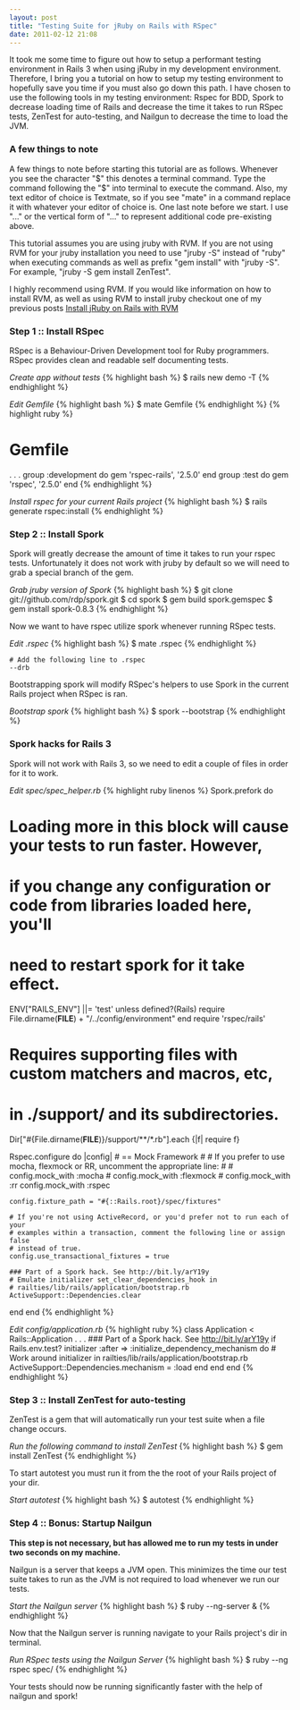 ```yaml
---
layout: post
title: "Testing Suite for jRuby on Rails with RSpec"
date: 2011-02-12 21:08
---
```


It took me some time to figure out how to setup a performant testing environment in Rails 3 when using
jRuby in my development environment. Therefore, I bring you a tutorial on how to setup my testing
environment to hopefully save you time if you must also go down this path. I have chosen to use the following
tools in my testing environment: Rspec for BDD, Spork to decrease loading time of Rails and decrease the time
it takes to run RSpec tests, ZenTest for auto-testing, and Nailgun to decrease the time to load the JVM.


### A few things to note

A few things to note before starting this tutorial are as follows. Whenever you see the character "$" this denotes
a terminal command. Type the command following the "$" into terminal to execute the command. Also, my text editor
of choice is Textmate, so if you see "mate" in a command replace it with whatever your editor of choice is. One last
note before we start. I use "..." or the vertical form of "..." to represent additional code pre-existing above.

This tutorial assumes you are using jruby with RVM.
If you are not using RVM for your jruby installation
you need to use "jruby -S" instead of "ruby" when
executing commands as well as prefix "gem install"
with "jruby -S". For example, "jruby -S gem install
ZenTest".

I highly recommend using RVM. If you would like
information on how to install RVM, as well as using
RVM to install jruby checkout one of my previous posts
[Install jRuby on Rails with RVM](http://www.keithloy.me/2011/02/install-jruby-on-rails-with-rvm/)

### Step 1 :: Install RSpec

RSpec is a Behaviour-Driven Development tool for Ruby programmers.
RSpec provides clean and readable self documenting tests.


*Create app without tests*
{% highlight bash %}
$ rails new demo -T
{% endhighlight %}

*Edit Gemfile*
{% highlight bash %}
$ mate Gemfile
{% endhighlight %}
{% highlight ruby %}
# Gemfile
.
.
.
group :development do
	gem 'rspec-rails', '2.5.0'
end
group :test do
	gem 'rspec', '2.5.0'
end
{% endhighlight %}

*Install rspec for your current Rails project*
{% highlight bash %}
$ rails generate rspec:install
{% endhighlight %}

### Step 2 :: Install Spork

Spork will greatly decrease the amount of time it takes to run
your rspec tests. Unfortunately it does not work with jruby
by default so we will need to grab a special branch of
the gem.

*Grab jruby version of Spork*
{% highlight bash %}
$ git clone git://github.com/rdp/spork.git
$ cd spork
$ gem build spork.gemspec
$ gem install spork-0.8.3
{% endhighlight %}

Now we want to have rspec utilize spork whenever running RSpec tests.

*Edit .rspec*
{% highlight bash %}
$ mate .rspec
{% endhighlight %}

    # Add the following line to .rspec
    --drb

Bootstrapping spork will modify RSpec's helpers to use Spork
in the current Rails project when RSpec is ran.

*Bootstrap spork*
{% highlight bash %}
$ spork --bootstrap
{% endhighlight %}

### Spork hacks for Rails 3

Spork will not work with Rails 3, so we need to edit a couple
of files in order for it to work.

*Edit spec/spec_helper.rb*
{% highlight ruby linenos %}
Spork.prefork do
  # Loading more in this block will cause your tests to run faster. However,
  # if you change any configuration or code from libraries loaded here, you'll
  # need to restart spork for it take effect.
  ENV["RAILS_ENV"] ||= 'test'
  unless defined?(Rails)
    require File.dirname(__FILE__) + "/../config/environment"
  end
  require 'rspec/rails'

  # Requires supporting files with custom matchers and macros, etc,
  # in ./support/ and its subdirectories.
  Dir["#{File.dirname(__FILE__)}/support/**/*.rb"].each {|f| require f}

  Rspec.configure do |config|
    # == Mock Framework
    #
    # If you prefer to use mocha, flexmock or RR, uncomment the appropriate line:
    #
    # config.mock_with :mocha
    # config.mock_with :flexmock
    # config.mock_with :rr
    config.mock_with :rspec

    config.fixture_path = "#{::Rails.root}/spec/fixtures"

    # If you're not using ActiveRecord, or you'd prefer not to run each of your
    # examples within a transaction, comment the following line or assign false
    # instead of true.
    config.use_transactional_fixtures = true

    ### Part of a Spork hack. See http://bit.ly/arY19y
    # Emulate initializer set_clear_dependencies_hook in
    # railties/lib/rails/application/bootstrap.rb
    ActiveSupport::Dependencies.clear
  end
end
{% endhighlight %}

*Edit config/application.rb*
{% highlight ruby %}
class Application < Rails::Application
  .
  .
  .
	### Part of a Spork hack. See http://bit.ly/arY19y
	if Rails.env.test?
	  initializer :after => :initialize_dependency_mechanism do
			# Work around initializer in railties/lib/rails/application/bootstrap.rb
			ActiveSupport::Dependencies.mechanism = :load
		end
	end
end
{% endhighlight %}

### Step 3 :: Install ZenTest for auto-testing

ZenTest is a gem that will automatically run your test suite when a file change occurs.

*Run the following command to install ZenTest*
{% highlight bash %}
$ gem install ZenTest
{% endhighlight %}

To start autotest you must run it from the the root of your Rails project of your dir.

*Start autotest*
{% highlight bash %}
$ autotest
{% endhighlight %}

### Step 4 :: Bonus: Startup Nailgun

**This step is not necessary, but has allowed me to run my tests in under two seconds
on my machine.**

Nailgun is a server that keeps a JVM open. This minimizes the time our test suite takes
to run as the JVM is not required to load whenever we run our tests.

*Start the Nailgun server*
{% highlight bash %}
$ ruby --ng-server &
{% endhighlight %}

Now that the Nailgun server is running navigate to your Rails project's dir in terminal.

*Run RSpec tests using the Nailgun Server*
{% highlight bash %}
$ ruby --ng rspec spec/
{% endhighlight %}

Your tests should now be running significantly faster with the help of nailgun and spork!
